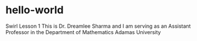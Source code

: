 # hello-world
Swirl Lesson 1
This is Dr. Dreamlee Sharma and I am serving as an Assistant Professor in the Department of Mathematics
Adamas University
